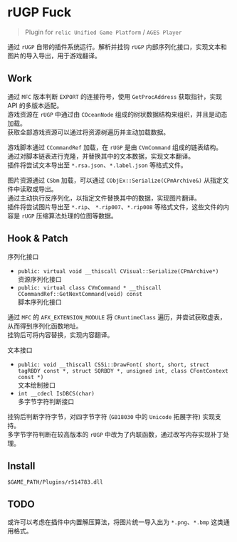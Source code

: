 # rUGP Fuck

> Plugin for `relic Unified Game Platform` / `AGES Player`

通过 `rUGP` 自带的插件系统运行。解析并挂钩 `rUGP` 内部序列化接口，实现文本和图片的导入导出，用于游戏翻译。

## Work

通过 `MFC` 版本判断 `EXPORT` 的连接符号，使用 `GetProcAddress` 获取指针，实现 API 的多版本适配。  
游戏资源在 `rUGP` 中通过由 `COceanNode` 组成的树状数据结构来组织，并且是动态加载。  
获取全部游戏资源可以通过将资源树遍历并主动加载数据。

游戏脚本通过 `CCommandRef` 加载，在 `rUGP` 是由 `CVmCommand` 组成的链表结构。  
通过对脚本链表进行克隆，并替换其中的文本数据，实现文本翻译。  
插件将尝试文本导出至 `*.rsa.json`、`*.label.json` 等格式文件。

图片资源通过 `CSbm` 加载，可以通过 `CObjEx::Serialize(CPmArchive&)` 从指定文件中读取或导出。  
通过主动执行反序列化，以指定文件替换其中的数据，实现图片翻译。  
插件将尝试图片导出至 `*.rip`、 `*.rip007`、`*.rip008` 等格式文件，这些文件的内容是 `rUGP` 压缩算法处理的位图等数据。

## Hook & Patch

序列化接口

* `public: virtual void __thiscall CVisual::Serialize(CPmArchive*)`  
  资源序列化接口
* `public: virtual class CVmCommand * __thiscall CCommandRef::GetNextCommand(void) const`  
  脚本序列化接口

通过 `MFC` 的 `AFX_EXTENSION_MODULE` 将 `CRuntimeClass` 遍历，并尝试获取虚表，从而得到序列化函数地址。  
挂钩后可将内容替换，实现内容翻译。

文本接口

* `public: void __thiscall CS5i::DrawFont(
  short, short, struct tagRBDY const *, struct SQRBDY *, unsigned int, class CFontContext const *)`  
  文本绘制接口
* `int __cdecl IsDBCS(char)`  
  多字节字符判断接口

挂钩后判断字符字节，对四字节字符 (`GB18030` 中的 `Unicode` 拓展字符) 实现支持。  
多字节字符判断在较高版本的 `rUGP` 中改为了内联函数，通过改写内存实现补丁处理。

## Install

`$GAME_PATH/Plugins/r514783.dll`

## TODO

或许可以考虑在插件中内置解压算法，将图片统一导入出为 `*.png`、`*.bmp` 这类通用格式。